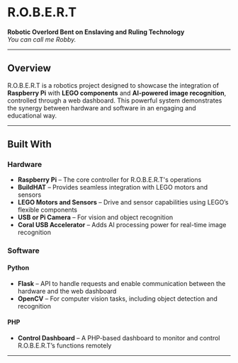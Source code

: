 # R.O.B.E.R.T
**Robotic Overlord Bent on Enslaving and Ruling Technology**  
*You can call me Robby.*

---

## Overview
R.O.B.E.R.T is a robotics project designed to showcase the integration of **Raspberry Pi** with **LEGO components** and **AI-powered image recognition**, controlled through a web dashboard. This powerful system demonstrates the synergy between hardware and software in an engaging and educational way.

---

## Built With

### Hardware
- **Raspberry Pi** – The core controller for R.O.B.E.R.T's operations
- **BuildHAT** – Provides seamless integration with LEGO motors and sensors
- **LEGO Motors and Sensors** – Drive and sensor capabilities using LEGO’s flexible components
- **USB or Pi Camera** – For vision and object recognition
- **Coral USB Accelerator** – Adds AI processing power for real-time image recognition

### Software

#### Python
- **Flask** – API to handle requests and enable communication between the hardware and the web dashboard
- **OpenCV** – For computer vision tasks, including object detection and recognition

#### PHP
- **Control Dashboard** – A PHP-based dashboard to monitor and control R.O.B.E.R.T’s functions remotely

---

